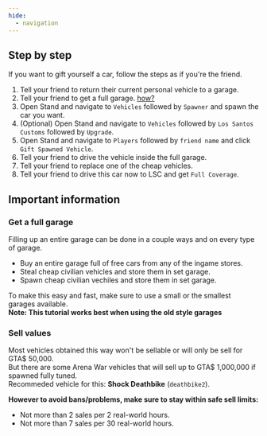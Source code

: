 ```yaml
---
hide:
  - navigation
---
```


## Step by step
If you want to gift yourself a car, follow the steps as if you're the friend.

1. Tell your friend to return their current personal vehicle to a garage.
2. Tell your friend to get a full garage. [how?](#get-a-full-garage)
3. Open Stand and navigate to `Vehicles` followed by `Spawner` and spawn the car you want.
4. (Optional) Open Stand and navigate to `Vehicles` followed by `Los Santos Customs` followed by `Upgrade`.
5. Open Stand and navigate to `Players` followed by `friend name` and click `Gift Spawned Vehicle`.
6. Tell your friend to drive the vehicle inside the full garage.
7. Tell your friend to replace one of the cheap vehicles.
8. Tell your friend to drive this car now to LSC and get `Full Coverage`.

## Important information
### Get a full garage
Filling up an entire garage can be done in a couple ways and on every type of garage.

- Buy an entire garage full of free cars from any of the ingame stores.
- Steal cheap civilian vehicles and store them in set garage.
- Spawn cheap civilian vechiles and store them in set garage.

To make this easy and fast, make sure to use a small or the smallest garages available.  
**Note: This tutorial works best when using the old style garages**

### Sell values
Most vehicles obtained this way won't be sellable or will only be sell for GTA$ 50,000.  
But there are some Arena War vehicles that will sell up to GTA$ 1,000,000 if spawned fully tuned.  
Recommeded vehicle for this: **Shock Deathbike** (`deathbike2`).  

**However to avoid bans/problems, make sure to stay within safe sell limits:**

- Not more than 2 sales per 2 real-world hours.
- Not more than 7 sales per 30 real-world hours.